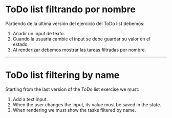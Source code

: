 # ToDo list filtrando por nombre

Partiendo de la última versión del ejercicio del ToDo list debemos:

1. Añadir un input de texto.
1. Cuando la usuaria cambie el input se debe guardar su valor en el estado.
1. Al renderizar debemos mostrar las tareas filtradas por nombre.

---

# ToDo list filtering by name

Starting from the last version of the ToDo list exercise we must:

1. Add a text input.
1. When the user changes the input, its value must be saved in the state.
1. When rendering we must show the tasks filtered by name.

